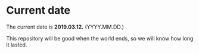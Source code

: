 # Current date

The current date is **2019.03.12.** (YYYY.MM.DD.)

This repository will be good when the world ends, so we will know how long it lasted.
